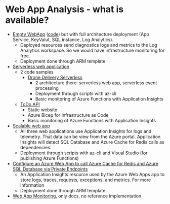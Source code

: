 # Web App Analysis - what is available?

* [Empty WebApp](https://docs.microsoft.com/en-us/azure/architecture/reference-architectures/app-service-web-app/basic-web-app?tabs=cli) ([code](https://github.com/mspnp/samples/tree/master/solutions/basic-web-app)) but with full architecture deployment (App Service, KeyValut, SQL instance, Log Analytics).
  * Deployed resources send diagnostics logs and metrics to the Log Analytics workspace. So we would have infrastructure monitoring for free.
  * Deployment done through ARM template
* [Serverless web application](https://docs.microsoft.com/en-us/azure/architecture/reference-architectures/serverless/web-app)
  * 2 code samples
    * [Drone Delivery Serverless](https://github.com/mspnp/serverless-reference-implementation/tree/v0.1.0-update)
      * 2 architecture there: serverless web app, serverless event processing
      * Deployment through scripts with az-cli
      * Basic monitoring of Azure Functions with Application Insights
  * [ToDo API](https://github.com/Azure-Samples/serverless-web-application)
    * Static website
    * Azure Bicep for Infrastructure as Code
    * Basic monitoring of Azure Functions with Application Insights
* [Scalable web app](https://docs.microsoft.com/en-us/azure/architecture/reference-architectures/app-service-web-app/scalable-web-app)
  * All three web applications use Application Insights for logs and telemetry. That data can be view from the Azure portal. Application Insights will detect SQL Database and Azure Cache for Redis calls as dependencies.
  * Deployment through scripts with az-cli and Visual Studio (for publishing Azure Functions)
* [Configure an Azure Web App to call Azure Cache for Redis and Azure SQL Database via Private Endpoints](https://github.com/azure-samples/web-app-redis-sql-db/tree/main/)
  * An Application Insights resource used by the Azure Web Apps app to store logs, traces, requests, exceptions, and metrics. For more information
  * Deployment done through ARM template
* [Web App Monitoring](https://docs.microsoft.com/en-us/azure/architecture/reference-architectures/app-service-web-app/app-monitoring), only docs, no reference implementation
